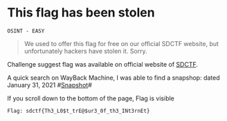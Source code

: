 # This flag has been stolen
`OSINT - EASY`
> We used to offer this flag for free on our official SDCTF website, but unfortunately hackers have stolen it. Sorry.

 Challenge suggest flag was available on official website of  [SDCTF](sdc.tf).
 
 A quick search on WayBack Machine, 
 I was able to find a snapshop: dated January 31, 2021 #[Snapshot](http://web.archive.org/web/20210130094941/https://sdc.tf/)#
 
 If you scroll down to the bottom of the page, Flag is visible
 
`Flag: sdctf{Th3_L0$t_trE@$ur3_0f_th3_INt3rnEt}`
